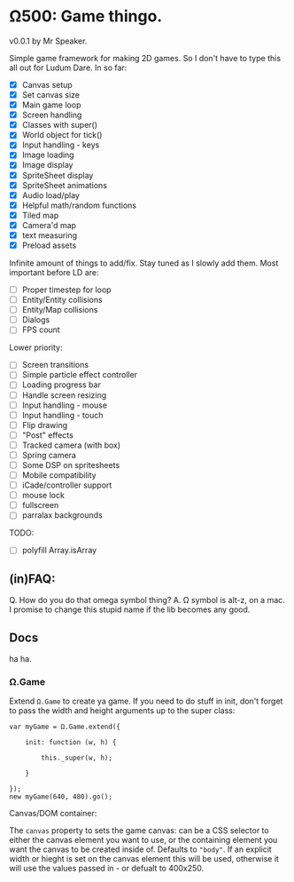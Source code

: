 # Ω500: Game thingo.

v0.0.1 by Mr Speaker.

Simple game framework for making 2D games. So I don't have to type this all out for Ludum Dare. In so far:

- [X] Canvas setup
- [X] Set canvas size
- [X] Main game loop
- [X] Screen handling
- [X] Classes with super()
- [X] World object for tick()
- [X] Input handling - keys
- [X] Image loading
- [X] Image display
- [X] SpriteSheet display
- [X] SpriteSheet animations
- [X] Audio load/play
- [X] Helpful math/random functions
- [X] Tiled map
- [X] Camera'd map
- [X] text measuring
- [X] Preload assets

Infinite amount of things to add/fix. Stay tuned as I slowly add them. Most important before LD are:

- [ ] Proper timestep for loop
- [ ] Entity/Entity collisions
- [ ] Entity/Map collisions
- [ ] Dialogs
- [ ] FPS count

Lower priority:

- [ ] Screen transitions
- [ ] Simple particle effect controller
- [ ] Loading progress bar
- [ ] Handle screen resizing
- [ ] Input handling - mouse
- [ ] Input handling - touch
- [ ] Flip drawing
- [ ] "Post" effects
- [ ] Tracked camera (with box)
- [ ] Spring camera
- [ ] Some DSP on spritesheets
- [ ] Mobile compatibility
- [ ] iCade/controller support
- [ ] mouse lock
- [ ] fullscreen
- [ ] parralax backgrounds

TODO:

- [ ] polyfill Array.isArray


## (in)FAQ:

Q. How do you do that omega symbol thing?
A. Ω symbol is alt-z, on a mac. I promise to change this stupid name if the lib becomes any good.


## Docs

ha ha.

### Ω.Game

Extend `Ω.Game` to create ya game. If you need to do stuff in init, don't forget to pass the width and height arguments up to the super class:

    var myGame = Ω.Game.extend({

    	init: function (w, h) {

    		this._super(w, h);

    	}

    });
    new myGame(640, 480).go();

Canvas/DOM container:

The `canvas` property to sets the game canvas: can be a CSS selector to either the canvas element you want to use, or the containing element you want the canvas to be created inside of. Defaults to `"body"`. If an explicit width or hieght is set on the canvas element this will be used, otherwise it will use the values passed in - or defualt to 400x250.


